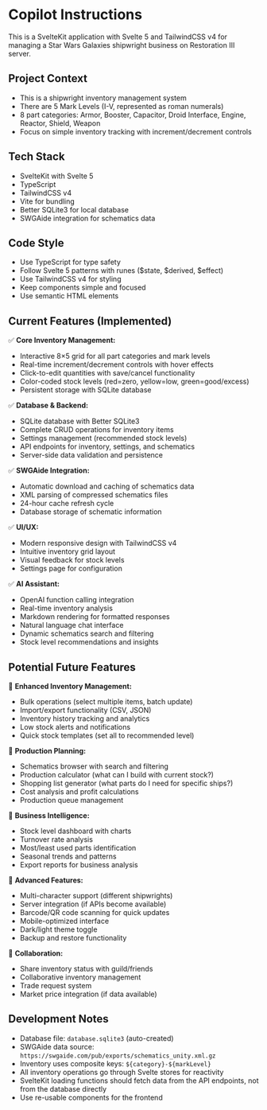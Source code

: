# Copilot Instructions

<!-- Use this file to provide workspace-specific custom instructions to Copilot. For more details, visit https://code.visualstudio.com/docs/copilot/copilot-customization#_use-a-githubcopilotinstructionsmd-file -->

This is a SvelteKit application with Svelte 5 and TailwindCSS v4 for managing a Star Wars Galaxies shipwright business on Restoration III server.

## Project Context

- This is a shipwright inventory management system
- There are 5 Mark Levels (I-V, represented as roman numerals)
- 8 part categories: Armor, Booster, Capacitor, Droid Interface, Engine, Reactor, Shield, Weapon
- Focus on simple inventory tracking with increment/decrement controls

## Tech Stack

- SvelteKit with Svelte 5
- TypeScript
- TailwindCSS v4
- Vite for bundling
- Better SQLite3 for local database
- SWGAide integration for schematics data

## Code Style

- Use TypeScript for type safety
- Follow Svelte 5 patterns with runes ($state, $derived, $effect)
- Use TailwindCSS v4 for styling
- Keep components simple and focused
- Use semantic HTML elements

## Current Features (Implemented)

✅ **Core Inventory Management:**

- Interactive 8×5 grid for all part categories and mark levels
- Real-time increment/decrement controls with hover effects
- Click-to-edit quantities with save/cancel functionality
- Color-coded stock levels (red=zero, yellow=low, green=good/excess)
- Persistent storage with SQLite database

✅ **Database & Backend:**

- SQLite database with Better SQLite3
- Complete CRUD operations for inventory items
- Settings management (recommended stock levels)
- API endpoints for inventory, settings, and schematics
- Server-side data validation and persistence

✅ **SWGAide Integration:**

- Automatic download and caching of schematics data
- XML parsing of compressed schematics files
- 24-hour cache refresh cycle
- Database storage of schematic information

✅ **UI/UX:**

- Modern responsive design with TailwindCSS v4
- Intuitive inventory grid layout
- Visual feedback for stock levels
- Settings page for configuration

✅ **AI Assistant:**

- OpenAI function calling integration
- Real-time inventory analysis
- Markdown rendering for formatted responses
- Natural language chat interface
- Dynamic schematics search and filtering
- Stock level recommendations and insights

## Potential Future Features

🔄 **Enhanced Inventory Management:**

- Bulk operations (select multiple items, batch update)
- Import/export functionality (CSV, JSON)
- Inventory history tracking and analytics
- Low stock alerts and notifications
- Quick stock templates (set all to recommended level)

🔄 **Production Planning:**

- Schematics browser with search and filtering
- Production calculator (what can I build with current stock?)
- Shopping list generator (what parts do I need for specific ships?)
- Cost analysis and profit calculations
- Production queue management

🔄 **Business Intelligence:**

- Stock level dashboard with charts
- Turnover rate analysis
- Most/least used parts identification
- Seasonal trends and patterns
- Export reports for business analysis

🔄 **Advanced Features:**

- Multi-character support (different shipwrights)
- Server integration (if APIs become available)
- Barcode/QR code scanning for quick updates
- Mobile-optimized interface
- Dark/light theme toggle
- Backup and restore functionality

🔄 **Collaboration:**

- Share inventory status with guild/friends
- Collaborative inventory management
- Trade request system
- Market price integration (if data available)

## Development Notes

- Database file: `database.sqlite3` (auto-created)
- SWGAide data source: `https://swgaide.com/pub/exports/schematics_unity.xml.gz`
- Inventory uses composite keys: `${category}-${markLevel}`
- All inventory operations go through Svelte stores for reactivity
- SvelteKit loading functions should fetch data from the API endpoints, not from the database directly
- Use re-usable components for the frontend
